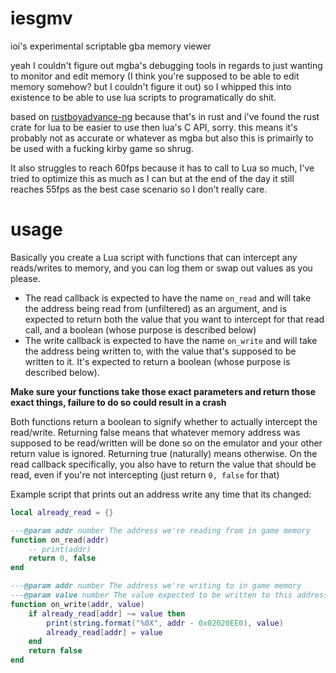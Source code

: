 # iesgmv

ioi's experimental scriptable gba memory viewer

yeah I couldn't figure out mgba's debugging tools in regards to just wanting to monitor and edit memory (I think you're supposed to be able to edit memory somehow? but I couldn't figure it out) so I whipped this into existence to be able to use lua scripts to programatically do shit.

based on [rustboyadvance-ng](https://github.com/michelhe/rustboyadvance-ng) because that's in rust and i've found the rust crate for lua to be easier to use then lua's C API, sorry. this means it's probably not as accurate or whatever as mgba but also this is primairly to be used with a fucking kirby game so shrug.

It also struggles to reach 60fps because it has to call to Lua so much, I've tried to optimize this as much as I can but at the end of the day it still reaches 55fps as the best case scenario so I don't really care.

# usage

Basically you create a Lua script with functions that can intercept any reads/writes to memory, and you can log them or swap out values as you please.

- The read callback is expected to have the name `on_read` and will take the address being read from (unfiltered) as an argument, and is expected to return both the value that you want to intercept for that read call, and a boolean (whose purpose is described below)
- The write callback is expected to have the name `on_write` and will take the address being written to, with the value that's supposed to be written to it. It's expected to return a boolean (whose purpose is described below).

**Make sure your functions take those exact parameters and return those exact things, failure to do so could result in a crash**

Both functions return a boolean to signify whether to actually intercept the read/write. Returning false means that whatever memory address was supposed to be read/written will be done so on the emulator and your other return value is ignored. Returning true (naturally) means otherwise. On the read callback specifically, you also have to return the value that should be read, even if you're not intercepting (just return `0, false` for that)

Example script that prints out an address write any time that its changed:

```lua
local already_read = {}

---@param addr number The address we're reading from in game memory
function on_read(addr)
    -- print(addr)
    return 0, false
end

---@param addr number The address we're writing to in game memory
---@param value number The value expected to be written to this address
function on_write(addr, value)
    if already_read[addr] ~= value then
        print(string.format("%0X", addr - 0x02020EE0), value)
        already_read[addr] = value
    end
    return false
end
```
